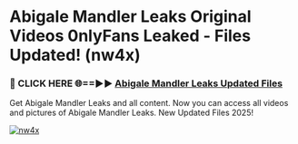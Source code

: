 # Abigale Mandler Leaks Original Videos 0nlyFans Leaked - Files Updated! (nw4x)

<h3>🔴 CLICK HERE 🌐==►► <a href="https://tinyurl.com/ehrbuxhb" rel="nofollow">Abigale Mandler Leaks Updated Files</a></h3>

Get Abigale Mandler Leaks and all content. Now you can access all videos and pictures of Abigale Mandler Leaks. New Updated Files 2025!

[![nw4x](https://i.imgur.com/lVYEuWS.gif)](https://tinyurl.com/ehrbuxhb)
